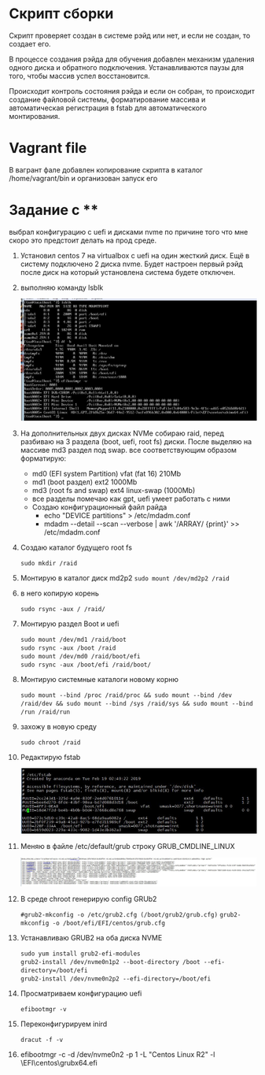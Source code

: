 # Скрипт сборки #

Скрипт проверяет создан в системе рэйд или нет, и если не создан, то создает его.

В процессе создания рэйда для обучения добавлен механизм удаления одного диска и обратного подключения. Устанавливаются паузы для того, чтобы массив успел восстановится.

Происходит контроль состояния рэйда и если он собран, то происходит создание файловой системы, форматирование массива и автоматическая регистрация в fstab для автоматического монтирования.

# Vagrant file #

В вагрант фале добавлен копирование скрипта в каталог /home/vagrant/bin и организован запуск его

# Задание с ** 
выбрал конфигурацию с uefi и дисками nvme по причине того что мне скоро это предстоит делать на прод среде. 

1. Установил centos 7 на virtualbox c uefi на один жесткий диск. Ещё в систему подключено 2 диска nvme. Будет настроен первый рэйд после диск на который установлена система будете отключен. 
2. выполняю команду lsblk

	![lsblk](/02_Disk/lsblk_ferst_uefi.JPG)

3. На дополнительных двух дисках NVMe собираю raid, перед разбиваю на 3 раздела (boot, uefi, root fs) диски. После выделяю на массиве md3 раздел под swap. все соответствующим образом форматирую:
	* md0 (EFI system Partition) vfat (fat 16) 210Mb
	* md1 (boot раздел) ext2 1000Mb
	* md3 (root fs and swap) ext4 linux-swap (1000Mb)
	* все разделы помечаю как gpt, uefi умеет работать с ними
	* Создаю конфигурационный файл райда
		* echo "DEVICE partitions" > /etc/mdadm.conf
		* mdadm --detail --scan --verbose | awk '/ARRAY/ {print}' >> /etc/mdadm.conf
4. Создаю каталог будущего root fs
	
	`sudo mkdir /raid`
5. Монтирую в каталог диск md2p2
	`sudo mount /dev/md2p2 /raid` 
	
6. в него копирую корень
	
	`sudo rsync -aux / /raid/`
7. Монтирую раздел Boot и uefi

	`sudo mount /dev/md1 /raid/boot`  
	`sudo rsync -aux /boot /raid`   
	`sudo mount /dev/md0 /raid/boot/efi`      
	`sudo rsync -aux /boot/efi /raid/boot/`
		
8. Монтирую системные каталоги новому корню 

	`sudo mount --bind /proc /raid/proc && sudo mount --bind /dev /raid/dev && sudo mount --bind /sys /raid/sys && sudo mount --bind /run /raid/run`

9. захожу в новую среду

	`sudo chroot /raid`
10. Редактирую fstab

	![fstab](/02_Disk/fstab_new.JPG)

11. Меняю в файле /etc/default/grub строку GRUB_CMDLINE_LINUX

	![/etc/default/grub](/02_Disk/grub.JPG)

12. В среде chroot генерирую config GRUb2
	
	`#grub2-mkconfig -o /etc/grub2.cfg (/boot/grub2/grub.cfg)`
	`grub2-mkconfig -o /boot/efi/EFI/centos/grub.cfg`

13. Устанавливаю GRUB2 на оба диска NVME
	
	`sudo yum install grub2-efi-modules`   
	`grub2-install /dev/nvme0n1p2 --boot-directory /boot --efi-directory=/boot/efi`    
	`grub2-install /dev/nvme0n2p2 --efi-directory=/boot/efi`

14. Просматриваем конфигурацию uefi 

	`efibootmgr -v`
15. Переконфигурируем inird

	`dracut -f -v`

16. efibootmgr -c -d /dev/nvme0n2 -p 1 -L "Centos Linux R2" -l \\EFI\\centos\\grubx64.efi



